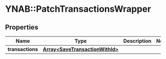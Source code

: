 # YNAB::PatchTransactionsWrapper

## Properties
Name | Type | Description | Notes
------------ | ------------- | ------------- | -------------
**transactions** | [**Array&lt;SaveTransactionWithId&gt;**](SaveTransactionWithId.md) |  | 


